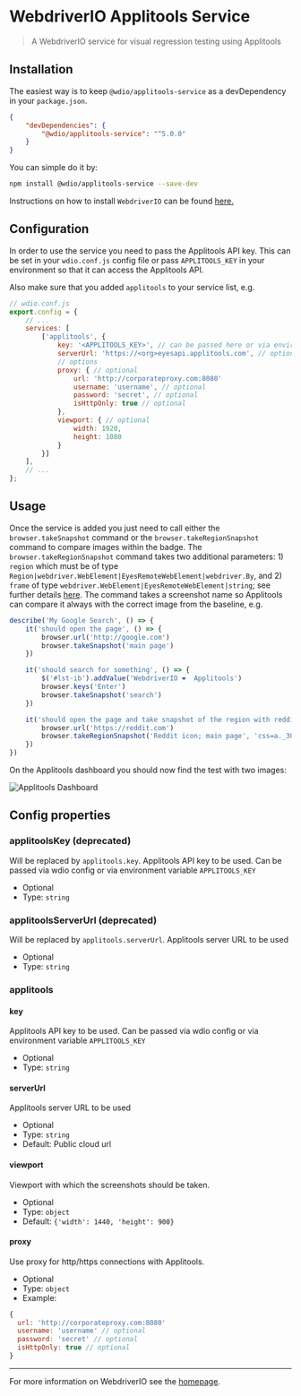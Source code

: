 WebdriverIO Applitools Service
==============================

> A WebdriverIO service for visual regression testing using Applitools

## Installation

The easiest way is to keep `@wdio/applitools-service` as a devDependency in your `package.json`.

```json
{
    "devDependencies": {
        "@wdio/applitools-service": "^5.0.0"
    }
}
```

You can simple do it by:

```bash
npm install @wdio/applitools-service --save-dev
```

Instructions on how to install `WebdriverIO` can be found [here.](https://webdriver.io/docs/gettingstarted.html)

## Configuration

In order to use the service you need to pass the Applitools API key. This can be set in your `wdio.conf.js` config file or pass `APPLITOOLS_KEY` in your environment so that it can access the Applitools API.

Also make sure that you added `applitools` to your service list, e.g.

```js
// wdio.conf.js
export.config = {
    // ...
    services: [
        ['applitools', {
            key: '<APPLITOOLS_KEY>', // can be passed here or via environment variable `APPLITOOLS_KEY`
            serverUrl: 'https://<org>eyesapi.applitools.com', // optional, can be passed here or via environment variable `APPLITOOLS_SERVER_URL`
            // options
            proxy: { // optional
                url: 'http://corporateproxy.com:8080'
                username: 'username', // optional
                password: 'secret', // optional
                isHttpOnly: true // optional
            },
            viewport: { // optional
                width: 1920,
                height: 1080
            }
        }]
    ],
    // ...
};
```

## Usage

Once the service is added you just need to call either the `browser.takeSnapshot` command or the `browser.takeRegionSnapshot` command to compare images within the badge. The `browser.takeRegionSnapshot` command takes two additional parameters: 1) `region` which must be of type `Region|webdriver.WebElement|EyesRemoteWebElement|webdriver.By`, and 2) `frame` of type `webdriver.WebElement|EyesRemoteWebElement|string`; see further details [here](https://applitools.com/docs/api/eyes-sdk/classes-gen/class_target/method-target-region-selenium-javascript.html). The command takes a screenshot name so Applitools can compare it always with the correct image from the baseline, e.g.

```js
describe('My Google Search', () => {
    it('should open the page', () => {
        browser.url('http://google.com')
        browser.takeSnapshot('main page')
    })

    it('should search for something', () => {
        $('#lst-ib').addValue('WebdriverIO ❤️  Applitools')
        browser.keys('Enter')
        browser.takeSnapshot('search')
    })

    it('should open the page and take snapshot of the region with reddit icon in upper left', () => {
        browser.url('https://reddit.com')
        browser.takeRegionSnapshot('Reddit icon; main page', 'css=a._30BbATRhFv3V83DHNDjJAO')
    })
})
```

On the Applitools dashboard you should now find the test with two images:

![Applitools Dashboard](/img/applitools.png "Applitools Dashboard")

## Config properties

### applitoolsKey (deprecated)
Will be replaced by `applitools.key`. Applitools API key to be used. Can be passed via wdio config or via environment variable `APPLITOOLS_KEY`

- Optional
- Type: `string`

### applitoolsServerUrl (deprecated)
Will be replaced by `applitools.serverUrl`. Applitools server URL to be used
- Optional
- Type: `string`

### applitools

#### key
Applitools API key to be used. Can be passed via wdio config or via environment variable `APPLITOOLS_KEY`

- Optional
- Type: `string`

#### serverUrl
Applitools server URL to be used

- Optional
- Type: `string`
- Default: Public cloud url

#### viewport
Viewport with which the screenshots should be taken.

- Optional
- Type: `object`<br>
- Default: `{'width': 1440, 'height': 900}`

#### proxy
Use proxy for http/https connections with Applitools.

- Optional
- Type: `object`<br>
- Example:
```js
{
  url: 'http://corporateproxy.com:8080'
  username: 'username' // optional
  password: 'secret' // optional
  isHttpOnly: true // optional
}
```

----

For more information on WebdriverIO see the [homepage](https://webdriver.io).

